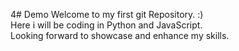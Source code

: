 4# Demo
Welcome to my first git Repository. :)
<br>
Here i will be coding in Python and JavaScript.
<br>
Looking forward to showcase and enhance my skills.


